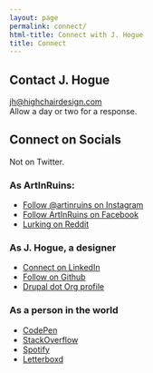 ```yaml
---
layout: page
permalink: connect/
html-title: Connect with J. Hogue
title: Connect
---
```


## Contact J. Hogue  

[jh@highchairdesign.com](mailto:jh@highchairdesign.com)  
Allow a day or two for a response.

## Connect on Socials

Not on Twitter.

### As ArtInRuins:

+ [Follow @artinruins on Instagram](https://instagram.com/artinruins)
+ [Follow ArtInRuins on Facebook](https://facebook.com/artinruins/)
+ [Lurking on Reddit](https://www.reddit.com/user/artinruins/)

### As J. Hogue, a designer

+ [Connect on LinkedIn](https://linkedin.com/in/jhogue/)
+ [Follow on Github](https://github.com/jhogue/)
+ [Drupal dot Org profile](https://drupal.org/u/artinruins)

### As a person in the world

+ [CodePen](https://codepen.io/jhogue/)
+ [StackOverflow](https://stackoverflow.com/users/479663/j-hogue)
+ [Spotify](https://open.spotify.com/user/1223758428?si=33fa1c8582224968)
+ [Letterboxd](https://letterboxd.com/artinruins/)
